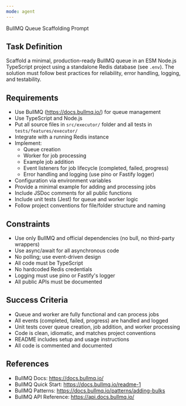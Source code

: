 ```yaml
---
mode: agent
---
```


BullMQ Queue Scaffolding Prompt

## Task Definition

Scaffold a minimal, production-ready BullMQ queue in an ESM Node.js TypeScript project using a standalone Redis database (see `.env`). The solution must follow best practices for reliability, error handling, logging, and testability.

## Requirements

- Use BullMQ (https://docs.bullmq.io/) for queue management
- Use TypeScript and Node.js
- Put all source files in `src/executor/` folder and all tests in `tests/features/executor/`
- Integrate with a running Redis instance
- Implement:
  - Queue creation
  - Worker for job processing
  - Example job addition
  - Event listeners for job lifecycle (completed, failed, progress)
  - Error handling and logging (use pino or Fastify logger)
- Configuration via environment variables
- Provide a minimal example for adding and processing jobs
- Include JSDoc comments for all public functions
- Include unit tests (Jest) for queue and worker logic
- Follow project conventions for file/folder structure and naming

## Constraints

- Use only BullMQ and official dependencies (no bull, no third-party wrappers)
- Use async/await for all asynchronous code
- No polling; use event-driven design
- All code must be TypeScript
- No hardcoded Redis credentials
- Logging must use pino or Fastify's logger
- All public APIs must be documented

## Success Criteria

- Queue and worker are fully functional and can process jobs
- All events (completed, failed, progress) are handled and logged
- Unit tests cover queue creation, job addition, and worker processing
- Code is clean, idiomatic, and matches project conventions
- README includes setup and usage instructions
- All code is commented and documented

## References

- BullMQ Docs: https://docs.bullmq.io/
- BullMQ Quick Start: https://docs.bullmq.io/readme-1
- BullMQ Patterns: https://docs.bullmq.io/patterns/adding-bulks
- BullMQ API Reference: https://api.docs.bullmq.io/
